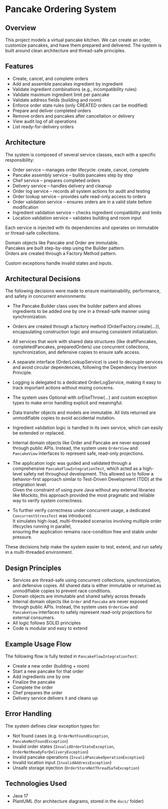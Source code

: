 # Pancake Ordering System

## Overview
This project models a virtual pancake kitchen. We can create an order, customize pancakes, and have them prepared and delivered. The system is built around clean architecture and thread-safe principles.

## Features
- Create, cancel, and complete orders
- Add and assemble pancakes ingredient by ingredient
- Validate ingredient combinations (e.g., incompatibility rules)
- Validate maximum ingredient limit per pancake
- Validate address fields (building and room)
- Enforce order state rules (only CREATED orders can be modified)
- Prepare and deliver completed orders
- Remove orders and pancakes after cancellation or delivery
- View audit log of all operations
- List ready-for-delivery orders

## Architecture
The system is composed of several service classes, each with a specific responsibility:

- Order service – manages order lifecycle: create, cancel, complete
- Pancake assembly service – builds pancakes step by step
- Chef service – prepares completed orders
- Delivery service – handles delivery and cleanup
- Order log service – records all system actions for audit and testing
- Order lookup service – provides safe read-only access to orders
- Order validation service – ensures orders are in a valid state before modification
- Ingredient validation service – checks ingredient compatibility and limits
- Location validation service – validates building and room input

Each service is injected with its dependencies and operates on immutable or thread-safe collections.

Domain objects like Pancake and Order are immutable.  
Pancakes are built step-by-step using the Builder pattern.  
Orders are created through a Factory Method pattern.

Custom exceptions handle invalid states and inputs.

## Architectural Decisions
The following decisions were made to ensure maintainability, performance, and safety in concurrent environments:

- The Pancake.Builder class uses the builder pattern and allows ingredients to be added one by one in a thread-safe manner using synchronization.
- Orders are created through a factory method (OrderFactory.create(...)), encapsulating construction logic and ensuring consistent initialization.
- All services that work with shared data structures (like draftPancakes, completedPancakes, preparedOrders) use concurrent collections, synchronization, and defensive copies to ensure safe access.
- A separate interface (OrderLookupService) is used to decouple services and avoid circular dependencies, following the Dependency Inversion Principle.
- Logging is delegated to a dedicated OrderLogService, making it easy to track important actions without mixing concerns.
- The system uses Optional with orElseThrow(...) and custom exception types to make error handling explicit and meaningful.
- Data transfer objects and models are immutable. All lists returned are unmodifiable copies to avoid accidental mutation.
- Ingredient validation logic is handled in its own service, which can easily be extended or replaced.
- Internal domain objects like Order and Pancake are never exposed through public APIs. Instead, the system uses `OrderView` and `PancakeView` interfaces to represent safe, read-only projections.

- The application logic was guided and validated through a comprehensive `PancakeFlowIntegrationTest`,
  which acted as a high-level safety net throughout development.
  This allowed us to follow a behavior-first approach similar to Test-Driven Development (TDD) at the integration level.  
  Given the constraint of using pure Java without any external libraries like Mockito, this approach provided the most pragmatic and reliable way to verify system correctness.

- To further verify correctness under concurrent usage, a dedicated `ConcurrentStressTest` was introduced.  
  It simulates high-load, multi-threaded scenarios involving multiple order lifecycles running in parallel,  
  ensuring the application remains race-condition free and stable under pressure.


These decisions help make the system easier to test, extend, and run safely in a multi-threaded environment.

## Design Principles
- Services are thread-safe using concurrent collections, synchronization, and defensive copies.
  All shared data is either immutable or returned as unmodifiable copies to prevent race conditions.
- Domain objects are immutable and shared safely across threads
- Internal domain objects like `Order` and `Pancake` are never exposed through public APIs. Instead, the system uses `OrderView` and `PancakeView` interfaces to safely represent read-only projections for external consumers.
- All logic follows SOLID principles
- Code is modular and easy to extend

## Example Usage Flow
The following flow is fully tested in `PancakeFlowIntegrationTest`:

- Create a new order (building + room)
- Start a new pancake for that order
- Add ingredients one by one
- Finalize the pancake
- Complete the order
- Chef prepares the order
- Delivery service delivers it and cleans up

## Error Handling
The system defines clear exception types for:

- Not found cases (e.g. `OrderNotFoundException`, `PancakeNotFoundException`)
- Invalid order states (`InvalidOrderStateException`, `OrderNotReadyForDeliveryException`)
- Invalid pancake operations (`InvalidPancakeOperationException`)
- Invalid location input (`InvalidAddressException`)
- Unsafe storage injection (`OrderStoreNotThreadSafeException`)

## Technologies Used
- Java 17
- PlantUML (for architecture diagrams, stored in the `docs/` folder)
